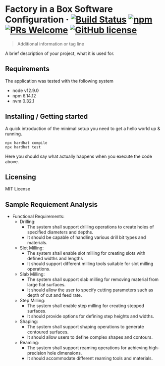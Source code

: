 <!--<img src="./images/logo.sample.png" alt="Logo of the project" align="right">-->

# Factory in a Box Software Configuration &middot; [![Build Status](https://img.shields.io/travis/npm/npm/latest.svg?style=flat-square)](https://travis-ci.org/npm/npm) [![npm](https://img.shields.io/npm/v/npm.svg?style=flat-square)](https://www.npmjs.com/package/npm) [![PRs Welcome](https://img.shields.io/badge/PRs-welcome-brightgreen.svg?style=flat-square)](http://makeapullrequest.com) [![GitHub license](https://img.shields.io/badge/license-MIT-blue.svg?style=flat-square)](https://github.com/your/your-project/blob/master/LICENSE)
> Additional information or tag line

A brief description of your project, what it is used for.

## Requirements

The application was tested with the following system

- node v12.9.0
- npm 6.14.12
- nvm 0.32.1

## Installing / Getting started

A quick introduction of the minimal setup you need to get a hello world up &
running.

```shell
npx hardhat compile
npx hardhat test
```

Here you should say what actually happens when you execute the code above.

## Licensing

MIT License

## Sample Requiement Analysis

- Functional Requirements: 
    - Drilling: 
        - The system shall support drilling operations to create holes of specified diameters and depths.
        - It should be capable of handling various drill bit types and materials.
    - Slot Milling: 
        - The system shall enable slot milling for creating slots with defined widths and lengths
        - It should support different milling tools suitable for slot milling operations.
    - Slab Milling:
        - The system shall support slab milling for removing material from large flat surfaces.
        - It should allow the user to specify cutting parameters such as depth of cut and feed rate.
    - Step Milling: 
        - The system shall enable step milling for creating stepped surfaces.
        - It should provide options for defining step heights and widths.
    - Shaping:
        - The system shall support shaping operations to generate contoured surfaces.
        - It should allow users to define complex shapes and contours.
    - Reaming: 
        - The system shall support reaming operations for achieving high-precision hole dimensions.
        - It should accommodate different reaming tools and materials.

